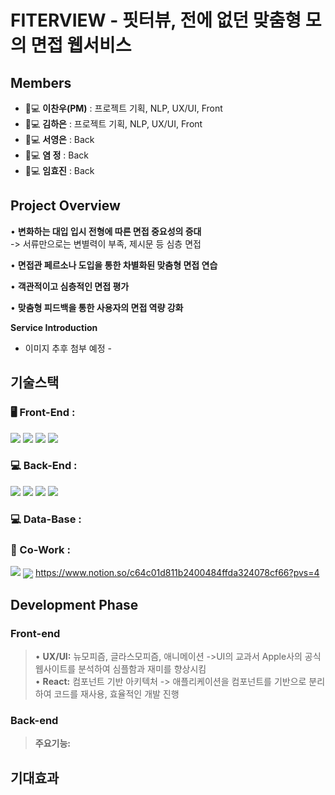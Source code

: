 # FITERVIEW - 핏터뷰, 전에 없던 맞춤형 모의 면접 웹서비스
  
**Members**
  -
- 👩💻 **이찬우(PM)** : 프로젝트 기획, NLP, UX/UI, Front
- 👩💻 **김하은** : 프로젝트 기획, NLP, UX/UI, Front
- 👩💻 **서영은** : Back
- 👩💻 **염 정** : Back
- 👩💻 **임효진** : Back


**Project Overview**
  -
• **변화하는 대입 입시 전형에 따른 면접 중요성의 증대**  
-> 서류만으로는 변별력이 부족, 제시문 등 심층 면접
    
• **면접관 페르소나 도입을 통한 차별화된 맞춤형 면접 연습**

• **객관적이고 심층적인 면접 평가**

• **맞춤형 피드백을 통한 사용자의 면접 역량 강화**

**Service Introduction**

- 이미지 추후 첨부 예정 -

**기술스택**
  -

### 🖥️ Front-End :
<img src="https://img.shields.io/badge/React-61DAFB?style=for-the-badge&logo=React&logoColor=white"> <img src="https://img.shields.io/badge/javascript-F7DF1E?style=for-the-badge&logo=javascript&logoColor=white">
<img src="https://img.shields.io/badge/html5-E34F26?style=for-the-badge&logo=html5&logoColor=white">
<img src="https://img.shields.io/badge/CSS3-1572B6?style=for-the-badge&logo=CSS3&logoColor=white">

### 💻 Back-End :
<img src="https://img.shields.io/badge/python-3776AB?style=for-the-badge&logo=python&logoColor=white"> <img src="https://img.shields.io/badge/fastapi-009688?style=for-the-badge&logo=fastapi&logoColor=white">
<img src="https://img.shields.io/badge/huggingface-FFD21E?style=for-the-badge&logo=huggingface-&logoColor=white">
<img src="https://img.shields.io/badge/OpenAI-412991?style=for-the-badge&logo=GPT-4o&logoColor=white">
### 💻 Data-Base : 

### 🤝 Co-Work :
<img src="https://img.shields.io/badge/github-181717?style=for-the-badge&logo=github&logoColor=white"> <img src="https://img.shields.io/badge/notion-000000?style=for-the-badge&logo=notion&logoColor=white" style="vertical-align: middle; display: inline;"> <a href="https://www.notion.so/c64c01d811b2400484ffda324078cf66?pvs=4">https://www.notion.so/c64c01d811b2400484ffda324078cf66?pvs=4</a>

**Development Phase**
  -

### Front-end
>• **UX/UI:** 뉴모피즘, 글라스모피즘, 애니메이션
>  ->UI의 교과서 Apple사의 공식 웹사이트를 분석하여 심플함과 재미를 향상시킴  
>• **React:** 컴포넌트 기반 아키텍처 -> 애플리케이션을 컴포넌트를 기반으로 분리하여 코드를 재사용, 효율적인 개발 진행  


### Back-end
> **주요기능:**  


## 기대효과

